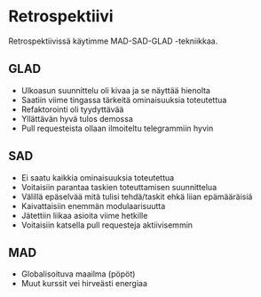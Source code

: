 # Retrospektiivi

Retrospektiivissä käytimme MAD-SAD-GLAD -tekniikkaa. 

## GLAD
- Ulkoasun suunnittelu oli kivaa ja se näyttää hienolta
- Saatiin viime tingassa tärkeitä ominaisuuksia toteutettua
- Refaktorointi oli tyydyttävää
- Yllättävän hyvä tulos demossa
- Pull requesteista ollaan ilmoiteltu telegrammiin hyvin

## SAD
- Ei saatu kaikkia ominaisuuksia toteutettua
- Voitaisiin parantaa taskien toteuttamisen suunnittelua
- Välillä epäselvää mitä tulisi tehdä/taskit ehkä liian epämääräisiä
- Kaivattaisiin enemmän modulaarisuutta
- Jätettiin liikaa asioita viime hetkille
- Voitaisiin katsella pull requesteja aktiivisemmin

## MAD
- Globalisoituva maailma (pöpöt)
- Muut kurssit vei hirveästi energiaa
